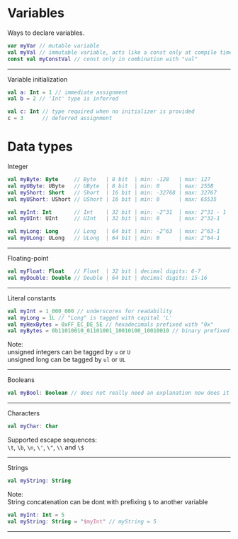 # Variables

Ways to declare variables.
```kt
var myVar // mutable variable
val myVal // immutable variable, acts like a const only at compile time
const val myConstVal // const only in combination with "val"
```
___
Variable initialization
```kt
val a: Int = 1 // immediate assignment
val b = 2 // 'Int' type is inferred

val c: Int // type required when no initializer is provided
c = 3      // deferred assignment
```
# Data types
Integer
```kt
val myByte: Byte     // Byte   | 8 bit  | min: -128   | max: 127
val myUByte: UByte   // UByte  | 8 bit  | min: 0      | max: 255B
val myShort: Short   // Short  | 16 bit | min: -32768 | max: 32767
val myUShort: UShort // UShort | 16 bit | min: 0      | max: 65535

val myInt: Int       // Int    | 32 bit | min: -2^31  | max: 2^31 - 1
val myUInt: UInt     // UInt   | 32 bit | min: 0      | max: 2^32-1

val myLong: Long     // Long   | 64 bit | min: -2^63  | max: 2^63-1
val myULong: ULong   // ULong  | 64 bit | min: 0      | max: 2^64-1
``` 
___
Floating-point
```kt
val myFloat: Float   // Float  | 32 bit | decimal digits: 6-7
val myDouble: Double // Double | 64 bit | decimal digits: 15-16
```
___
Literal constants
```kt
val myInt = 1_000_000 // underscores for readability
val myLong = 1L // "Long" is tagged with capital 'L'
val myHexBytes = 0xFF_EC_DE_5E // hexadecimals prefixed with "0x"
val myBytes = 0b11010010_01101001_10010100_10010010 // binary prefixed with "0b"
```
Note:<br>
unsigned integers can be tagged by `u` or `U`<br>
unsigned long can be tagged by `ul` or `UL`
___
Booleans
```kt
val myBool: Boolean // does not really need an explanation now does it
```
___
Characters
```kt
val myChar: Char 
```
Supported escape sequences:<br>
`\t`, `\b`, `\n`, `\'`, `\"`, `\\` and `\$`
___
Strings
```kt
val myString: String
``` 
Note:<br>
String concatenation can be dont with prefixing `$` to another variable
```kt
val myInt: Int = 5
val myString: String = "$myInt" // myString = 5
```
___

















